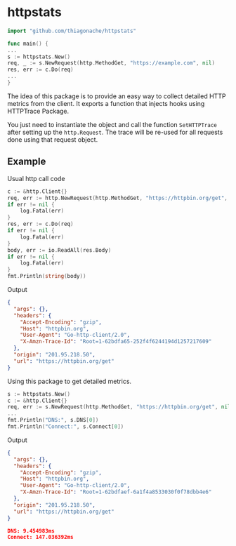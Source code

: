 # httpstats

```go
import "github.com/thiagonache/httpstats"

func main() {
...
s := httpstats.New()
req, _ := s.NewRequest(http.MethodGet, "https://example.com", nil)
res, err := c.Do(req)
...
}
```

The idea of this package is to provide an easy way to collect detailed HTTP
metrics from the client. It exports a function that injects hooks using
HTTPTrace Package.

You just need to instantiate the object and call the function `SetHTTPTrace`
after setting up the `http.Request`. The trace will be re-used for all requests
done using that request object.

## Example

Usual http call code

```go
c := &http.Client{}
req, err := http.NewRequest(http.MethodGet, "https://httpbin.org/get", nil)
if err != nil {
    log.Fatal(err)
}
res, err := c.Do(req)
if err != nil {
    log.Fatal(err)
}
body, err := io.ReadAll(res.Body)
if err != nil {
    log.Fatal(err)
}
fmt.Println(string(body))
```

Output

```json
{
  "args": {},
  "headers": {
    "Accept-Encoding": "gzip",
    "Host": "httpbin.org",
    "User-Agent": "Go-http-client/2.0",
    "X-Amzn-Trace-Id": "Root=1-62bdfa65-252f4f6244194d1257217609"
  },
  "origin": "201.95.218.50",
  "url": "https://httpbin.org/get"
}
```

Using this package to get detailed metrics.

```go
s := httpstats.New()
c := &http.Client{}
req, err := s.NewRequest(http.MethodGet, "https://httpbin.org/get", nil)
...
fmt.Println("DNS:", s.DNS[0])
fmt.Println("Connect:", s.Connect[0])
```

Output

```json
{
  "args": {},
  "headers": {
    "Accept-Encoding": "gzip",
    "Host": "httpbin.org",
    "User-Agent": "Go-http-client/2.0",
    "X-Amzn-Trace-Id": "Root=1-62bdfaef-6a1f4a8533030f0f78dbb4e6"
  },
  "origin": "201.95.218.50",
  "url": "https://httpbin.org/get"
}

DNS: 9.454983ms
Connect: 147.036392ms
```
